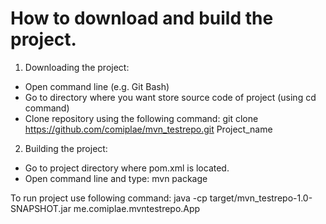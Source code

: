 How to download and build the project.
===============================
1. Downloading the project:
- Open command line (e.g. Git Bash)
- Go to directory where you want store source code of project (using cd command)
- Clone repository using the following command:
		git clone https://github.com/comiplae/mvn_testrepo.git Project_name

2. Building the project:
- Go to project directory where pom.xml is located.
- Open command line and type:
		mvn package

To run project use following command: 
		java -cp target/mvn_testrepo-1.0-SNAPSHOT.jar me.comiplae.mvntestrepo.App